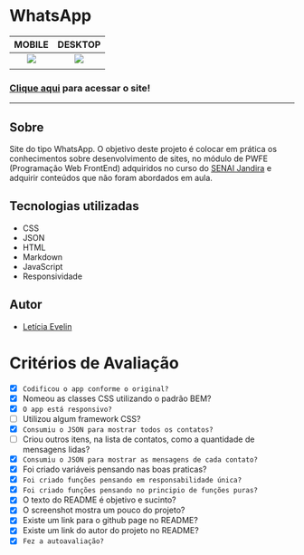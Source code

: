 # WhatsApp

|      MOBILE         |          DESKTOP       |
|:-------------------:|:-----------------------:
|![](./img/mobile.png)|![](./img/desktop.png)|
|                     |                        |

### [Clique aqui](https://leticia-evelin.github.io/whatsApp-senai-1-2023/ds2m/let%C3%ADcia_evelin_aguiar_e_silva/) para acessar o site!
---

## Sobre 
Site do tipo WhatsApp. O objetivo deste projeto é colocar em prática os conhecimentos sobre desenvolvimento de sites, no módulo de PWFE (Programação Web FrontEnd) adquiridos no curso do [SENAI Jandira](https://jandira.sp.senai.br/) e adquirir conteúdos que não foram abordados em aula.

## Tecnologias utilizadas
- CSS
- JSON
- HTML
- Markdown
- JavaScript
- Responsividade


## Autor 
- [Letícia Evelin](https://github.com/leticia-evelin)
# Critérios de Avaliação
- [x] `Codificou o app conforme o original?`
- [x] Nomeou as classes CSS utilizando o padrão BEM?
- [x] `O app está responsivo?`
- [ ] Utilizou algum framework CSS?
- [x] `Consumiu o JSON para mostrar todos os contatos?`
- [ ] Criou outros itens, na lista de contatos, como a quantidade de mensagens lidas?
- [x] `Consumiu o JSON para mostrar as mensagens de cada contato?`
- [x] Foi criado variáveis pensando nas boas praticas?
- [x] `Foi criado funções pensando em responsabilidade única?`
- [x] `Foi criado funções pensando no principio de funções puras?`
- [x] O texto do README é objetivo e sucinto?
- [x] O screenshot mostra um pouco do projeto?
- [x] Existe um link para o github page no README?
- [x] Existe um link do autor do projeto no README?
- [x] `Fez a autoavaliação?`